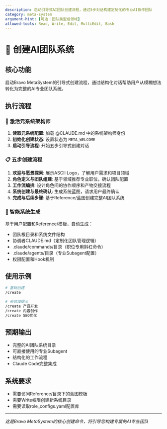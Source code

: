 ```yaml
---
description: 启动引导式AI团队创建流程，通过5步对话构建定制化的专业AI协作团队
category: meta-system
argument-hint: [可选：团队类型或领域]
allowed-tools: Read, Write, Edit, MultiEdit, Bash
---
```


# 🚀 创建AI团队系统

## 核心功能
启动Bravo MetaSystem的引导式创建流程，通过结构化对话帮助用户从模糊想法转化为完整的AI专业团队系统。

## 执行流程

### 🎯 激活元系统架构师
1. **读取元系统配置**: 加载 @CLAUDE.md 中的系统架构师身份
2. **初始化创建状态**: 设置状态为 `META_WELCOME`
3. **启动引导流程**: 开始五步引导式创建对话

### 📋 五步创建流程
1. **欢迎与愿景探索**: 展示ASCII Logo，了解用户需求和项目领域
2. **角色定义与团队组建**: 基于领域推荐专业职位，确认团队配置
3. **工作流编排**: 设计角色间的协作顺序和产物交接流程
4. **系统创建与最终确认**: 生成系统蓝图，请求用户最终确认
5. **完成与后续步骤**: 基于Reference/蓝图创建完整AI团队系统

### 🔧 智能系统生成
基于用户配置和Reference/模板，自动生成：
- 团队根目录和系统文件结构
- 协调者CLAUDE.md（定制化团队管理逻辑）
- .claude/commands/目录（职位专用斜杠命令）
- .claude/agents/目录（专业Subagent配置）
- 权限配置和Hook机制

## 使用示例

```bash
# 基础创建
/create

# 带领域提示
/create 产品开发
/create 内容创作  
/create SEO优化
```

## 预期输出
- 完整的AI团队系统目录
- 可直接使用的专业Subagent
- 结构化的工作流程
- Claude Code完整集成

## 系统要求
- 需要访问Reference/目录下的蓝图模板
- 需要Write权限创建新系统目录
- 需要读取role_configs.yaml配置库

---
*这是Bravo MetaSystem的核心创建命令，将引导您构建专属的AI专业团队*